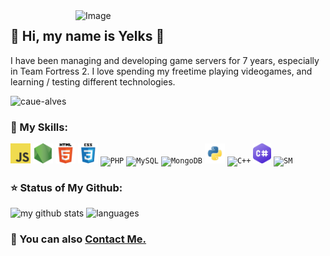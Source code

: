 <img src="https://raw.githubusercontent.com/MicaelliMedeiros/micaellimedeiros/master/image/computer-illustration.png" min-width="400px" max-width="400px" width="400px" align="right" alt="Image">

## 💜 Hi, my name is <strong>Yelks </strong>👋
<p align="left"> 
  I have been managing and developing game servers for 7 years, especially in Team Fortress 2. I love spending my freetime playing videogames, and learning / testing different technologies.
</p>

<p align="left"> <img src="https://komarev.com/ghpvc/?username=nushnush&color=blueviolet" alt="caue-alves" /> </p>

### 🚀 My Skills:
<code><img height="32" src="https://raw.githubusercontent.com/github/explore/80688e429a7d4ef2fca1e82350fe8e3517d3494d/topics/javascript/javascript.png" alt="Javascript"/></code>
<code><img height="32" src="https://raw.githubusercontent.com/github/explore/80688e429a7d4ef2fca1e82350fe8e3517d3494d/topics/nodejs/nodejs.png" alt="Nodejs"/></code>
<code><img height="32" src="https://raw.githubusercontent.com/github/explore/80688e429a7d4ef2fca1e82350fe8e3517d3494d/topics/html/html.png" alt="HTML5"/></code>
<code><img height="32" src="https://raw.githubusercontent.com/github/explore/80688e429a7d4ef2fca1e82350fe8e3517d3494d/topics/css/css.png" alt="CSS"/></code>
<code><img height="32" src="https://cdn.iconscout.com/icon/free/png-256/php-99-1175127.png" alt="PHP"/></code>
<code><img height="32" src="https://cdn.iconscout.com/icon/free/png-256/mysql-21-1174941.png" alt="MySQL"/></code>
<code><img height="32" src="https://cdn.iconscout.com/icon/free/png-256/mongodb-3-1175138.png" alt="MongoDB"/></code>
<code><img height="32" src="https://raw.githubusercontent.com/github/explore/80688e429a7d4ef2fca1e82350fe8e3517d3494d/topics/python/python.png" alt="Python"/></code>
<code><img height="32" src="https://raw.githubusercontent.com/gilbarbara/logos/c1a8f4dfd9334aeb28220dbad6175d47e6332823/logos/c-plusplus.svg" alt="C++"/></code>
<code><img height="32" src="https://raw.githubusercontent.com/gilbarbara/logos/c1a8f4dfd9334aeb28220dbad6175d47e6332823/logos/c-sharp.svg" alt="C#"/></code>
<code><img height="32" src="https://dreae.gallerycdn.vsassets.io/extensions/dreae/sourcepawn-vscode/0.1.4/1515276846898/Microsoft.VisualStudio.Services.Icons.Default" alt="SM"/></code>
<br>

### ⭐ Status of My Github:

<div align="left">
  <p align="left">
    <img src="https://github-readme-stats.vercel.app/api?username=nushnush&show_icons=true&theme=dracula" alt="my github stats" width="420"/>&nbsp;<img src="https://github-readme-stats.vercel.app/api/top-langs/?username=nushnush&layout=compact&theme=dracula" alt="languages" height="165">
  </p>
</div>

### 💌 You can also <a href="http://www.yelksdev.xyz/" target="_blank">Contact Me.</a>
